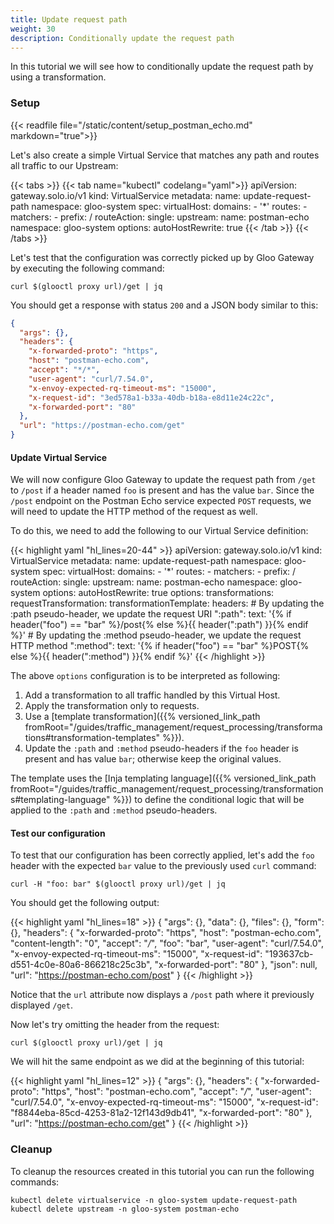 ```yaml
---
title: Update request path
weight: 30
description: Conditionally update the request path
---
```


In this tutorial we will see how to conditionally update the request path by using a transformation.

### Setup
{{< readfile file="/static/content/setup_postman_echo.md" markdown="true">}}

Let's also create a simple Virtual Service that matches any path and routes all traffic to our Upstream:

{{< tabs >}}
{{< tab name="kubectl" codelang="yaml">}}
apiVersion: gateway.solo.io/v1
kind: VirtualService
metadata:
  name: update-request-path
  namespace: gloo-system
spec:
  virtualHost:
    domains:
    - '*'
    routes:
    - matchers:
       - prefix: /
      routeAction:
        single:
          upstream:
            name: postman-echo
            namespace: gloo-system
      options:
        autoHostRewrite: true
{{< /tab >}}
{{< /tabs >}}

Let's test that the configuration was correctly picked up by Gloo Gateway by executing the following command:

```shell
curl $(glooctl proxy url)/get | jq
```

You should get a response with status `200` and a JSON body similar to this:

```json
{
  "args": {},
  "headers": {
    "x-forwarded-proto": "https",
    "host": "postman-echo.com",
    "accept": "*/*",
    "user-agent": "curl/7.54.0",
    "x-envoy-expected-rq-timeout-ms": "15000",
    "x-request-id": "3ed578a1-b33a-40db-b18a-e8d11e24c22c",
    "x-forwarded-port": "80"
  },
  "url": "https://postman-echo.com/get"
}
```

#### Update Virtual Service
We will now configure Gloo Gateway to update the request path from `/get` to `/post` if a header named `foo` is present and has the value `bar`. Since the `/post` endpoint on the Postman Echo service expected `POST` requests, we will need to update the HTTP method of the request as well.

To do this, we need to add the following to our Virtual Service definition:

{{< highlight yaml "hl_lines=20-44" >}}
apiVersion: gateway.solo.io/v1
kind: VirtualService
metadata:
  name: update-request-path
  namespace: gloo-system
spec:
  virtualHost:
    domains:
    - '*'
    routes:
    - matchers:
       - prefix: /
      routeAction:
        single:
          upstream:
            name: postman-echo
            namespace: gloo-system
      options:
        autoHostRewrite: true
    options:
      transformations:
        requestTransformation:
          transformationTemplate:
            headers:
              # By updating the :path pseudo-header, we update the request URI
              ":path":
                text: '{% if header("foo") == "bar" %}/post{% else %}{{ header(":path") }}{% endif %}'
              # By updating the :method pseudo-header, we update the request HTTP method
              ":method":
                text: '{% if header("foo") == "bar" %}POST{% else %}{{ header(":method") }}{% endif %}'
{{< /highlight >}}  

The above `options` configuration is to be interpreted as following:

1. Add a transformation to all traffic handled by this Virtual Host.
1. Apply the transformation only to requests.
1. Use a [template transformation]({{% versioned_link_path fromRoot="/guides/traffic_management/request_processing/transformations#transformation-templates" %}}).
1. Update the `:path` and `:method` pseudo-headers if the `foo` header is present and has value `bar`; otherwise keep the original values.

The template uses the [Inja templating language]({{% versioned_link_path fromRoot="/guides/traffic_management/request_processing/transformations#templating-language" %}}) to define the conditional logic that will be applied to the `:path` and `:method` pseudo-headers.

#### Test our configuration
To test that our configuration has been correctly applied, let's add the `foo` header with the expected `bar` value to the previously used `curl` command:

```shell
curl -H "foo: bar" $(glooctl proxy url)/get | jq
```

You should get the following output:

{{< highlight yaml "hl_lines=18" >}}
{
  "args": {},
  "data": {},
  "files": {},
  "form": {},
  "headers": {
    "x-forwarded-proto": "https",
    "host": "postman-echo.com",
    "content-length": "0",
    "accept": "*/*",
    "foo": "bar",
    "user-agent": "curl/7.54.0",
    "x-envoy-expected-rq-timeout-ms": "15000",
    "x-request-id": "193637cb-d551-4c0e-80a6-866218c25c3b",
    "x-forwarded-port": "80"
  },
  "json": null,
  "url": "https://postman-echo.com/post"
}
{{< /highlight >}} 

Notice that the `url` attribute now displays a `/post` path where it previously displayed `/get`.

Now let's try omitting the header from the request:

```shell
curl $(glooctl proxy url)/get | jq
```

We will hit the same endpoint as we did at the beginning of this tutorial:

{{< highlight yaml "hl_lines=12" >}}
{
  "args": {},
  "headers": {
    "x-forwarded-proto": "https",
    "host": "postman-echo.com",
    "accept": "*/*",
    "user-agent": "curl/7.54.0",
    "x-envoy-expected-rq-timeout-ms": "15000",
    "x-request-id": "f8844eba-85cd-4253-81a2-12f143d9db41",
    "x-forwarded-port": "80"
  },
  "url": "https://postman-echo.com/get"
}
{{< /highlight >}} 

### Cleanup
To cleanup the resources created in this tutorial you can run the following commands:

```shell
kubectl delete virtualservice -n gloo-system update-request-path
kubectl delete upstream -n gloo-system postman-echo
```
